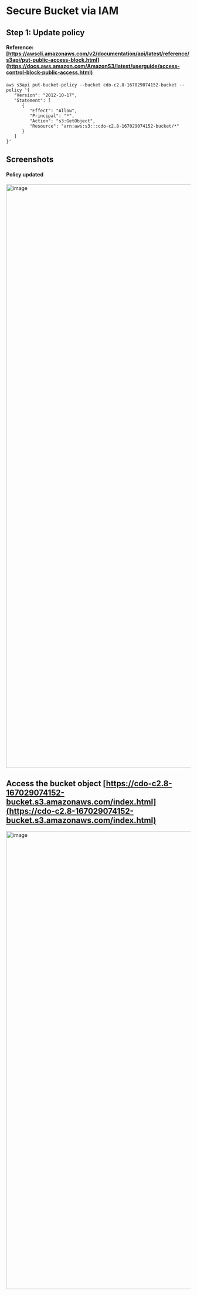 # Secure Bucket via IAM
## Step 1: Update policy
#### Reference: [https://awscli.amazonaws.com/v2/documentation/api/latest/reference/s3api/put-public-access-block.html](https://docs.aws.amazon.com/AmazonS3/latest/userguide/access-control-block-public-access.html)
```
aws s3api put-bucket-policy --bucket cdo-c2.8-167029074152-bucket --policy '{
   "Version": "2012-10-17",
   "Statement": [
      {
         "Effect": "Allow",
         "Principal": "*",
         "Action": "s3:GetObject",
         "Resource": "arn:aws:s3:::cdo-c2.8-167029074152-bucket/*"
      }
   ]
}'
```

## Screenshots
#### Policy updated
<img width="1588" alt="image" src="https://github.com/user-attachments/assets/54429e92-7145-4ec0-8c34-3ad3626534ed">

## Access the bucket object [https://cdo-c2.8-167029074152-bucket.s3.amazonaws.com/index.html](https://cdo-c2.8-167029074152-bucket.s3.amazonaws.com/index.html)
<img width="1246" alt="image" src="https://github.com/user-attachments/assets/9ad6b16e-f935-4cfb-ad4d-23ff1979e063">
